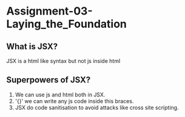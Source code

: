 
# Assignment-03-Laying_the_Foundation

## What is JSX?

JSX is a html like syntax but not js inside html

## Superpowers of JSX?

1. We can use js and html both in JSX.
2. '{}' we can write any js code inside this braces.
3. JSX do code sanitisation to avoid attacks like cross site scripting.

